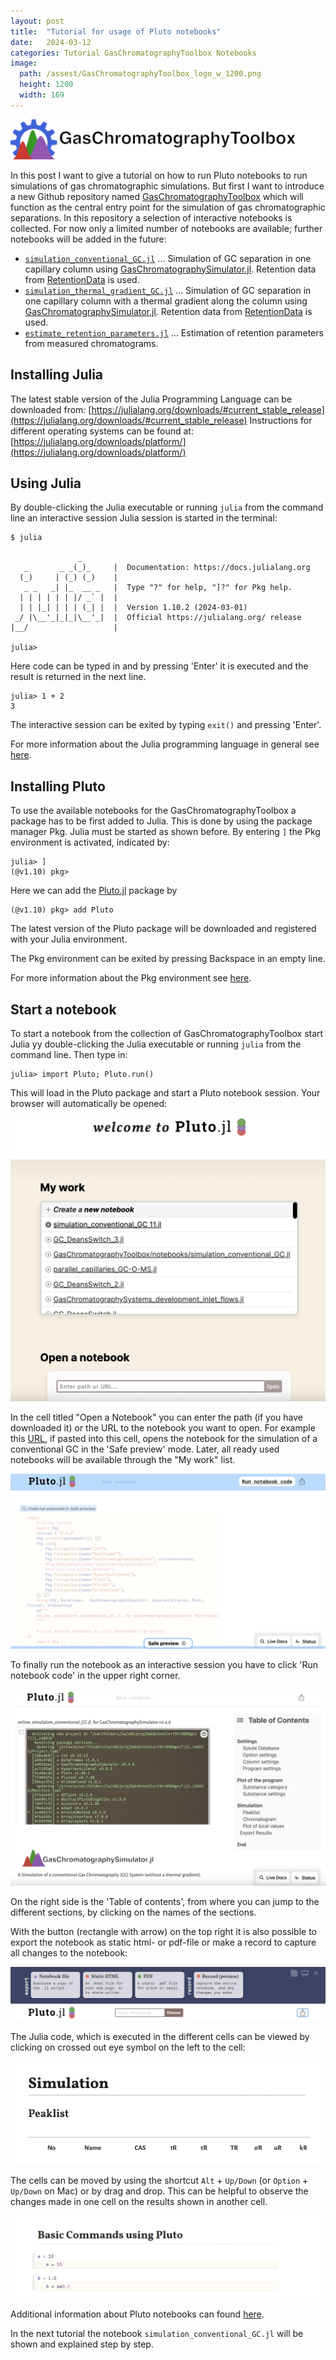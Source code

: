 ```yaml
---
layout: post
title:  "Tutorial for usage of Pluto notebooks"
date:   2024-03-12
categories: Tutorial GasChromatographyToolbox Notebooks
image:
  path: /assest/GasChromatographyToolbox_logo_w_1200.png
  height: 1200
  width: 169
---
```

![GasChromatographyToolbox.jl](/assets/GasChromatographyToolbox_logo_w.png)

In this post I want to give a tutorial on how to run Pluto notebooks to run simulations of gas chromatographic simulations. But first I want to introduce a new Github repository named [GasChromatographyToolbox](https://github.com/GasChromatographyToolbox/GasChromatographyToolbox) which will function as the central entry point for the simulation of gas chromatographic separations. In this repository a selection of interactive notebooks is collected. For now only a limited number of notebooks are available; further notebooks will be added in the future:

* [`simulation_conventional_GC.jl`](https://github.com/GasChromatographyToolbox/GasChromatographyToolbox/blob/main/notebooks/simulation_conventional_GC.jl) ... Simulation of GC separation in one capillary column using [GasChromatographySimulator.jl](https://github.com/GasChromatographyToolbox/GasChromatographySimulator.jl). Retention data from [RetentionData](https://github.com/GasChromatographyToolbox/RetentionData) is used.
* [`simulation_thermal_gradient_GC.jl`](https://github.com/GasChromatographyToolbox/GasChromatographyToolbox/blob/main/notebooks/simulation_thermal_gradient_GC.jl) ... Simulation of GC separation in one capillary column with a thermal gradient along the column using [GasChromatographySimulator.jl](https://github.com/GasChromatographyToolbox/GasChromatographySimulator.jl). Retention data from [RetentionData](https://github.com/GasChromatographyToolbox/RetentionData) is used.
* [`estimate_retention_parameters.jl`](https://github.com/GasChromatographyToolbox/GasChromatographyToolbox/blob/main/notebooks/estimate_retention_parameters.jl) ... Estimation of retention parameters from measured chromatograms.

## Installing Julia

The latest stable version of the Julia Programming Language can be downloaded from:
[https://julialang.org/downloads/#current_stable_release](https://julialang.org/downloads/#current_stable_release) 
Instructions for different operating systems can be found at:
[https://julialang.org/downloads/platform/](https://julialang.org/downloads/platform/) 

## Using Julia

By double-clicking the Julia executable or running `julia` from the command line an interactive session Julia session is started in the terminal:

```
$ julia

               _
   _       _ _(_)_     |  Documentation: https://docs.julialang.org
  (_)     | (_) (_)    |
   _ _   _| |_  __ _   |  Type "?" for help, "]?" for Pkg help.
  | | | | | | |/ _` |  |
  | | |_| | | | (_| |  |  Version 1.10.2 (2024-03-01)
 _/ |\__'_|_|_|\__'_|  |  Official https://julialang.org/ release
|__/                   |

julia>
```

Here code can be typed in and by pressing 'Enter' it is executed and the result is returned in the next line.
```
julia> 1 + 2
3
```

The interactive session can be exited by typing `exit()` and pressing 'Enter'.

For more information about the Julia programming language in general see [here](https://docs.julialang.org/en/v1/).

## Installing Pluto

To use the available notebooks for the GasChromatographyToolbox a package has to be first added to Julia. This is done by using the package manager Pkg. Julia must be started as shown before. By entering  `]` the Pkg environment is activated, indicated by:
```
julia> ]
(@v1.10) pkg> 
```
Here we can add the [Pluto.jl](https://github.com/fonsp/Pluto.jl) package by
```
(@v1.10) pkg> add Pluto
```
The latest version of the Pluto package will be downloaded and registered with your Julia environment.

The Pkg environment can be exited by pressing Backspace in an empty line. 

For more information about the Pkg environment see [here](https://pkgdocs.julialang.org/v1/).

## Start a notebook

To start a notebook from the collection of GasChromatographyToolbox start Julia yy double-clicking the Julia executable or running `julia` from the command line. Then type in:
```
julia> import Pluto; Pluto.run()
```
This will load in the Pluto package and start a Pluto notebook session. Your browser will automatically be opened:

![Start screen](/assets/p2/start.png)

In the cell titled "Open a Notebook" you can enter the path (if you have downloaded it) or the URL to the notebook you want to open. For example this [URL](https://github.com/GasChromatographyToolbox/GasChromatographyToolbox/blob/main/notebooks/simulation_conventional_GC.jl), if pasted into this cell, opens the notebook for the simulation of a conventional GC in the 'Safe preview' mode. Later, all ready used notebooks will be available through the "My work" list. 

![Safe preview](/assets/p2/safe_preview.png)

To finally run the notebook as an interactive session you have to click 'Run notebook code' in the upper right corner. 

![Loaded notebook](/assets/p2/loaded.png)

On the right side is the 'Table of contents', from where you can jump to the different sections, by clicking on the names of the sections. 

With the button (rectangle with arrow) on the top right it is also possible to export the notebook as static html- or pdf-file or make a record to capture all changes to the notebook: 

![Export](/assets/p2/export.png)

The Julia code, which is executed in the different cells can be viewed by clicking on crossed out eye symbol on the left to the cell:

![Hidden code](/assets/p2/hidden_code.gif)

The cells can be moved by using the shortcut `Alt` + `Up/Down` (or `Option` + `Up/Down` on Mac) or by drag and drop. This can be helpful to observe the changes made in one cell on the results shown in another cell.

![Drag and drop](/assets/p2/drag.gif)

Additional information about Pluto notebooks can found [here](https://plutojl.org/).

In the next tutorial the notebook `simulation_conventional_GC.jl` will be shown and explained step by step.
